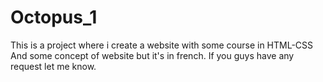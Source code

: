 # Octopus_1
This is a project where i create a website with some course in HTML-CSS And some  concept of website but it's in french.
If you guys have any request let me know.
